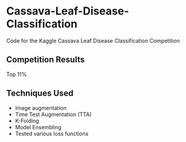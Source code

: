 # Cassava-Leaf-Disease-Classification

Code for the Kaggle Cassava Leaf Disease Classification Competition

## Competition Results
Top 11%

## Techniques Used

* Image augmentation
* Time Test Augmentation (TTA)
* K-Folding
* Model Ensembling
* Tested various loss functions

